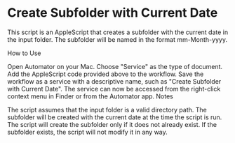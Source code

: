 # Create Subfolder with Current Date

This script is an AppleScript that creates a subfolder with the current date in the input folder. The subfolder will be named in the format mm-Month-yyyy.

How to Use

Open Automator on your Mac.
Choose "Service" as the type of document.
Add the AppleScript code provided above to the workflow.
Save the workflow as a service with a descriptive name, such as "Create Subfolder with Current Date".
The service can now be accessed from the right-click context menu in Finder or from the Automator app.
Notes

The script assumes that the input folder is a valid directory path.
The subfolder will be created with the current date at the time the script is run.
The script will create the subfolder only if it does not already exist. If the subfolder exists, the script will not modify it in any way.
